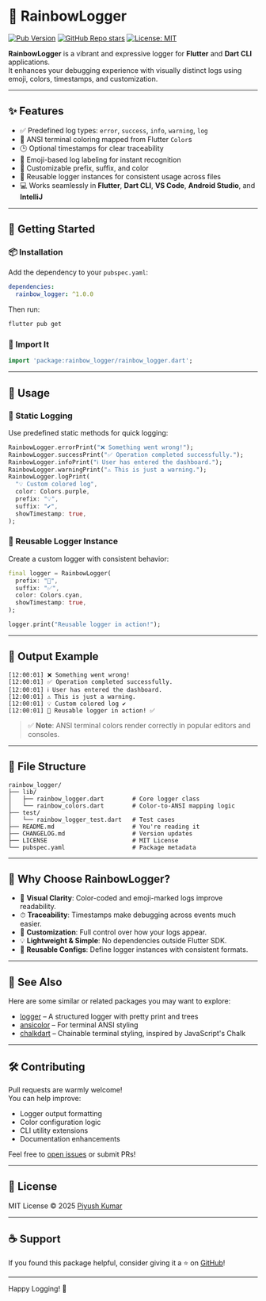 
# 🌈 RainbowLogger

[![Pub Version](https://img.shields.io/pub/v/rainbow_logger)](https://pub.dev/packages/rainbow_logger)
[![GitHub Repo stars](https://img.shields.io/github/stars/piro-piyush/rainbow_logger)](https://github.com/piro-piyush/rainbow_logger/stargazers)
[![License: MIT](https://img.shields.io/badge/license-MIT-blue.svg)](LICENSE)

**RainbowLogger** is a vibrant and expressive logger for **Flutter** and **Dart CLI** applications.  
It enhances your debugging experience with visually distinct logs using emoji, colors, timestamps, and customization.

---

## ✨ Features

- ✅ Predefined log types: `error`, `success`, `info`, `warning`, `log`
- 🎨 ANSI terminal coloring mapped from Flutter `Color`s
- 🕒 Optional timestamps for clear traceability
- 💬 Emoji-based log labeling for instant recognition
- 🧩 Customizable prefix, suffix, and color
- 🔁 Reusable logger instances for consistent usage across files
- 💻 Works seamlessly in **Flutter**, **Dart CLI**, **VS Code**, **Android Studio**, and **IntelliJ**

---

## 🚀 Getting Started

### 📦 Installation

Add the dependency to your `pubspec.yaml`:

```yaml
dependencies:
  rainbow_logger: ^1.0.0
```

Then run:

```bash
flutter pub get
```

### 🔌 Import It

```dart
import 'package:rainbow_logger/rainbow_logger.dart';
```

---

## 🧪 Usage

### 🔹 Static Logging

Use predefined static methods for quick logging:

```dart
RainbowLogger.errorPrint("❌ Something went wrong!");
RainbowLogger.successPrint("✅ Operation completed successfully.");
RainbowLogger.infoPrint("ℹ️ User has entered the dashboard.");
RainbowLogger.warningPrint("⚠️ This is just a warning.");
RainbowLogger.logPrint(
  "💡 Custom colored log",
  color: Colors.purple,
  prefix: "💡",
  suffix: "✔️",
  showTimestamp: true,
);
```

### 🔸 Reusable Logger Instance

Create a custom logger with consistent behavior:

```dart
final logger = RainbowLogger(
  prefix: "🚀",
  suffix: "✅",
  color: Colors.cyan,
  showTimestamp: true,
);

logger.print("Reusable logger in action!");
```

---

## 🎯 Output Example

```
[12:00:01] ❌ Something went wrong!
[12:00:01] ✅ Operation completed successfully.
[12:00:01] ℹ️ User has entered the dashboard.
[12:00:01] ⚠️ This is just a warning.
[12:00:01] 💡 Custom colored log ✔️
[12:00:01] 🚀 Reusable logger in action! ✅
```

> ✅ **Note**: ANSI terminal colors render correctly in popular editors and consoles.

---

## 📁 File Structure

```
rainbow_logger/
├── lib/
│   ├── rainbow_logger.dart        # Core logger class
│   └── rainbow_colors.dart        # Color-to-ANSI mapping logic
├── test/
│   └── rainbow_logger_test.dart   # Test cases
├── README.md                      # You're reading it
├── CHANGELOG.md                   # Version updates
├── LICENSE                        # MIT License
└── pubspec.yaml                   # Package metadata
```

---

## 🧠 Why Choose RainbowLogger?

- 👀 **Visual Clarity**: Color-coded and emoji-marked logs improve readability.
- ⏱ **Traceability**: Timestamps make debugging across events much easier.
- 🧩 **Customization**: Full control over how your logs appear.
- 💡 **Lightweight & Simple**: No dependencies outside Flutter SDK.
- 🔄 **Reusable Configs**: Define logger instances with consistent formats.

---

## 🔗 See Also

Here are some similar or related packages you may want to explore:

- [logger](https://pub.dev/packages/logger) – A structured logger with pretty print and trees
- [ansicolor](https://pub.dev/packages/ansicolor) – For terminal ANSI styling
- [chalkdart](https://pub.dev/packages/chalkdart) – Chainable terminal styling, inspired by JavaScript's Chalk

---

## 🛠️ Contributing

Pull requests are warmly welcome!  
You can help improve:

- Logger output formatting
- Color configuration logic
- CLI utility extensions
- Documentation enhancements

Feel free to [open issues](https://github.com/piro-piyush/rainbow_logger/issues) or submit PRs!

---

## 📄 License

MIT License © 2025 [Piyush Kumar](https://github.com/piro-piyush)

---

## ☕ Support

If you found this package helpful, consider giving it a ⭐ on [GitHub](https://github.com/piro-piyush/rainbow_logger)!

---

Happy Logging! 🌈

